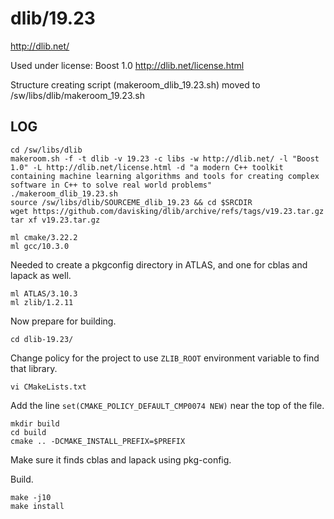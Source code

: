 dlib/19.23
========================

<http://dlib.net/>

Used under license:
Boost 1.0
<http://dlib.net/license.html>

Structure creating script (makeroom_dlib_19.23.sh) moved to /sw/libs/dlib/makeroom_19.23.sh

LOG
---


    cd /sw/libs/dlib
    makeroom.sh -f -t dlib -v 19.23 -c libs -w http://dlib.net/ -l "Boost 1.0" -L http://dlib.net/license.html -d "a modern C++ toolkit containing machine learning algorithms and tools for creating complex software in C++ to solve real world problems"
    ./makeroom_dlib_19.23.sh 
    source /sw/libs/dlib/SOURCEME_dlib_19.23 && cd $SRCDIR
    wget https://github.com/davisking/dlib/archive/refs/tags/v19.23.tar.gz
    tar xf v19.23.tar.gz 

    ml cmake/3.22.2
    ml gcc/10.3.0

Needed to create a pkgconfig directory in ATLAS, and one for cblas and lapack as well.

    ml ATLAS/3.10.3
    ml zlib/1.2.11

Now prepare for building.

    cd dlib-19.23/

Change policy for the project to use `ZLIB_ROOT` environment variable to find that library. 

    vi CMakeLists.txt

Add the line `set(CMAKE_POLICY_DEFAULT_CMP0074 NEW)` near the top of the file.

    mkdir build
    cd build
    cmake .. -DCMAKE_INSTALL_PREFIX=$PREFIX

Make sure it finds cblas and lapack using pkg-config.

Build.

    make -j10
    make install

